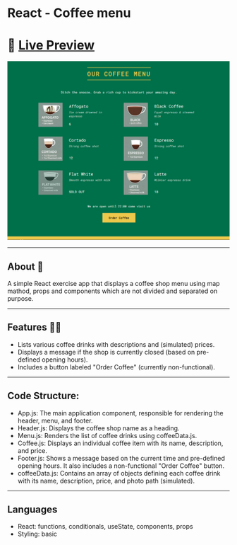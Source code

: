 # React - Coffee menu

# 🔗 [Live Preview](https://eloquent-taffy-e6d79d.netlify.app/)

![Design preview](./public/preview.png)

---

## About 👋

A simple React exercise app that displays a coffee shop menu using map mathod, props and components which are not divided and separated on purpose.

---

## Features 👨‍💻

- Lists various coffee drinks with descriptions and (simulated) prices.
- Displays a message if the shop is currently closed (based on pre-defined opening hours).
- Includes a button labeled "Order Coffee" (currently non-functional).

---

## Code Structure:

- App.js: The main application component, responsible for rendering the header, menu, and footer.
- Header.js: Displays the coffee shop name as a heading.
- Menu.js: Renders the list of coffee drinks using coffeeData.js.
- Coffee.js: Displays an individual coffee item with its name, description, and price.
- Footer.js: Shows a message based on the current time and pre-defined opening hours. It also includes a non-functional "Order Coffee" button.
- coffeeData.js: Contains an array of objects defining each coffee drink with its name, description, price, and photo path (simulated).

---

## Languages

- React: functions, conditionals, useState, components, props
- Styling: basic 
